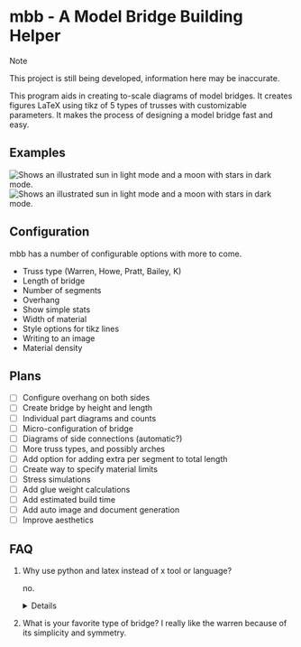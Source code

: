 # mbb - A Model Bridge Building Helper

> [!NOTE]
> This project is still being developed, information here may be inaccurate.

This program aids in creating to-scale diagrams of model bridges. It creates figures LaTeX using tikz of 5 types of trusses with customizable parameters. It makes the process of designing a model bridge fast and easy.


## Examples

<picture>
  <source media="(prefers-color-scheme: dark)" srcset="docs/dmktruss.svg">
  <source media="(prefers-color-scheme: light)" srcset="docs/lmktruss.svg">
<img alt="Shows an illustrated sun in light mode and a moon with stars in dark mode." src="">
</picture>

<picture>
  <source media="(prefers-color-scheme: dark)" srcset="docs/dmwarrentruss.svg">
  <source media="(prefers-color-scheme: light)" srcset="docs/lmwarrentruss.svg">
   <img alt="Shows an illustrated sun in light mode and a moon with stars in dark mode." src="">
</picture>

## Configuration

mbb has a number of configurable options with more to come.

- Truss type (Warren, Howe, Pratt, Bailey, K)
- Length of bridge
- Number of segments
- Overhang
- Show simple stats
- Width of material
- Style options for tikz lines
- Writing to an image
- Material density

## Plans

- [ ] Configure overhang on both sides
- [ ] Create bridge by height and length
- [ ] Individual part diagrams and counts
- [ ] Micro-configuration of bridge
- [ ] Diagrams of side connections (automatic?)
- [ ] More truss types, and possibly arches
- [ ] Add option for adding extra per segment to total length
- [ ] Create way to specify material limits
- [ ] Stress simulations
- [ ] Add glue weight calculations
- [ ] Add estimated build time
- [ ] Add auto image and document generation
- [ ] Improve aesthetics  

## FAQ

1. Why use python and latex instead of x tool or language?
    
    no.
    <details>I am familiar with python and latex and they work well for my goals currently. Being able to create and print scale diagrams relies on the great typesetting LaTeX offers. If a better way comes up though I my consider porting the project.</details>
2. What is your favorite type of bridge?
    I really like the warren because of its simplicity and symmetry.

